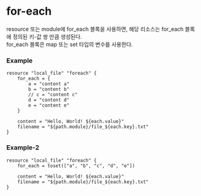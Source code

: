 # for-each


resource 또는 module에 for_each 블록을 사용하면, 해당 리소스는 for_each 블록에 정의된 키-값 쌍 만큼 생성된다.  
for_each 블록은 map 또는 set 타입의 변수를 사용한다.

### Example

```BNF
resource "local_file" "foreach" {
    for_each = {
        a = "content a"
        b = "content b"
        // c = "content c"
        d = "content d"
        e = "content e"
    }

    content = "Hello, World! ${each.value}"
    filename = "${path.module}/file_${each.key}.txt"
}
```

### Example-2

```BNF
resource "local_file" "foreach" {
    for_each = toset(["a", "b", "c", "d", "e"])

    content = "Hello, World! ${each.value}"
    filename = "${path.module}/file_${each.key}.txt"
}
```

